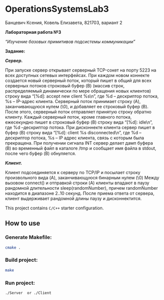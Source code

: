 # OperationsSystemsLab3
Банцевич Ксения, Ковель Елизавета, 821703, вариант 2


**Лабораторная работа №3** 

_“Изучение базовых примитивов подсистемы коммуникации”_

**Задание:**

**_Сервер._**

При запуске сервер открывает серверный TCP-сокет на порту 5223 на всех доступных сетевых интерфейсах. При каждом новом коннекте создается новый серверный поток, который пишет в общий для всех серверных потоков строковый буфер (B) (массив строк, распределяемый динамически по мере обращения новых клиентов) строку вида “[%d]: accept new client %s\n”, где %d – дескриптор потока, %s – IP-адрес клиента. Серверный поток принимает строку (A), заканчивающуюся нулем (\0), и добавляет ее строковый буфер (B). После этого, серверный поток отправляет принятую строку обратно клиенту. Каждый серверный поток, кроме главного потока, ежесекундно пишет в строковый буфер (B) строку вида “[%d]: idle\n”, где %d –дескриптор потока. При дисконнекте клиента сервер пишет в буфер (B) строку вида “[%d]: client %s disconnected\n”, где %d – дескриптор потока, %s – IP адрес клиента, связь с которым была прекращена. При получении сигнала INT сервер делает дамп буфера (B) во временный файл в каталоге /tmp и сообщает имя файла в stdout, после чего буфер (B) обнуляется.

**_Клиент._**

Клиент подсоединяется к серверу по TCP/IP и посылает строку произвольного вида (A), заканчивающуюся бинарным нулем (\0) Между вызовом connect() и отправкой строки (A) клиенты впадают в паузу рандомной длительности sleep(randomNumber), причем randomNumber находится в диапазоне 2..10 секунд. После приема ответа от сервера, клиент выдерживает рандомной длины паузу и дисконнектится.


This project contains `C/C++` starter configuration.


## How to use

### Generate Makefile:
```bash
cmake .
```
### Build project:
```bash
make
```

### Run project:
```bash
./Server  or ./Client
```
